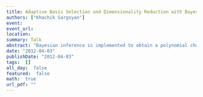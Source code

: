 ```yaml
---
title: Adaptive Basis Selection and Dimensionality Reduction with Bayesian Compressive Sensing
authors: ["Khachik Sargsyan"]
event: 
event_url: 
location: 
summary: Talk
abstract: "Bayesian inference is implemented to obtain a polynomial chaos expansion for<br>the response of a complex model, given a sparse set of training runs. For<br>polynomial basis reduction, Bayesian compressive sensing is<br>employed to detect basis terms with strong impact on model output<br>via relevance vector machine. Furthermore, a recursive algorithm is<br>proposed to determine the optimal set of basis terms. The<br>methodology is applied to global sensitivity studies of the Community<br>Land Model.<br><br><br>"
date: "2012-04-03"
publishDate: "2012-04-03"
tags:  []
all_day:  false
featured:  false
math:  true
url_pdf: ""
---
```

